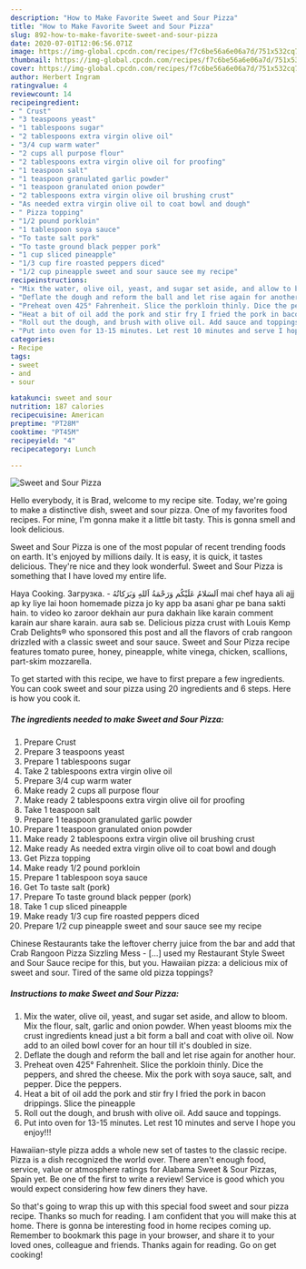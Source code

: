 ```yaml
---
description: "How to Make Favorite Sweet and Sour Pizza"
title: "How to Make Favorite Sweet and Sour Pizza"
slug: 892-how-to-make-favorite-sweet-and-sour-pizza
date: 2020-07-01T12:06:56.071Z
image: https://img-global.cpcdn.com/recipes/f7c6be56a6e06a7d/751x532cq70/sweet-and-sour-pizza-recipe-main-photo.jpg
thumbnail: https://img-global.cpcdn.com/recipes/f7c6be56a6e06a7d/751x532cq70/sweet-and-sour-pizza-recipe-main-photo.jpg
cover: https://img-global.cpcdn.com/recipes/f7c6be56a6e06a7d/751x532cq70/sweet-and-sour-pizza-recipe-main-photo.jpg
author: Herbert Ingram
ratingvalue: 4
reviewcount: 14
recipeingredient:
- " Crust"
- "3 teaspoons yeast"
- "1 tablespoons sugar"
- "2 tablespoons extra virgin olive oil"
- "3/4 cup warm water"
- "2 cups all purpose flour"
- "2 tablespoons extra virgin olive oil for proofing"
- "1 teaspoon salt"
- "1 teaspoon granulated garlic powder"
- "1 teaspoon granulated onion powder"
- "2 tablespoons extra virgin olive oil brushing crust"
- "As needed extra virgin olive oil to coat bowl and dough"
- " Pizza topping"
- "1/2 pound porkloin"
- "1 tablespoon soya sauce"
- "To taste salt pork"
- "To taste ground black pepper pork"
- "1 cup sliced pineapple"
- "1/3 cup fire roasted peppers diced"
- "1/2 cup pineapple sweet and sour sauce see my recipe"
recipeinstructions:
- "Mix the water, olive oil, yeast, and sugar set aside, and allow to bloom. Mix the flour, salt, garlic and onion powder. When yeast blooms mix the crust ingredients knead just a bit form a ball and coat with olive oil. Now add to an oiled bowl cover for an hour till it&#39;s doubled in size."
- "Deflate the dough and reform the ball and let rise again for another hour."
- "Preheat oven 425° Fahrenheit. Slice the porkloin thinly. Dice the peppers, and shred the cheese. Mix the pork with soya sauce, salt, and pepper. Dice the peppers."
- "Heat a bit of oil add the pork and stir fry I fried the pork in bacon drippings. Slice the pineapple"
- "Roll out the dough, and brush with olive oil. Add sauce and toppings."
- "Put into oven for 13-15 minutes. Let rest 10 minutes and serve I hope you enjoy!!!"
categories:
- Recipe
tags:
- sweet
- and
- sour

katakunci: sweet and sour 
nutrition: 187 calories
recipecuisine: American
preptime: "PT28M"
cooktime: "PT45M"
recipeyield: "4"
recipecategory: Lunch

---
```



![Sweet and Sour Pizza](https://img-global.cpcdn.com/recipes/f7c6be56a6e06a7d/751x532cq70/sweet-and-sour-pizza-recipe-main-photo.jpg)

Hello everybody, it is Brad, welcome to my recipe site. Today, we're going to make a distinctive dish, sweet and sour pizza. One of my favorites food recipes. For mine, I'm gonna make it a little bit tasty. This is gonna smell and look delicious.

Sweet and Sour Pizza is one of the most popular of recent trending foods on earth. It's enjoyed by millions daily. It is easy, it is quick, it tastes delicious. They're nice and they look wonderful. Sweet and Sour Pizza is something that I have loved my entire life.

Haya Cooking. Загрузка. - اَلسَلامُ عَلَيْكُم وَرَحْمَةُ اَللهِ وَبَرَكاتُهُ‎ mai chef haya ali ajj ap ky liye lai hoon homemade pizza jo ky app ba asani ghar pe bana sakti hain. to video ko zaroor dekhain aur pura dakhain like karain comment karain aur share karain. aura sab se. Delicious pizza crust with Louis Kemp Crab Delights® who sponsored this post and all the flavors of crab rangoon drizzled with a classic sweet and sour sauce. Sweet and Sour Pizza recipe features tomato puree, honey, pineapple, white vinega, chicken, scallions, part-skim mozzarella.


To get started with this recipe, we have to first prepare a few ingredients. You can cook sweet and sour pizza using 20 ingredients and 6 steps. Here is how you cook it.

<!--inarticleads1-->

##### The ingredients needed to make Sweet and Sour Pizza:

1. Prepare  Crust
1. Prepare 3 teaspoons yeast
1. Prepare 1 tablespoons sugar
1. Take 2 tablespoons extra virgin olive oil
1. Prepare 3/4 cup warm water
1. Make ready 2 cups all purpose flour
1. Make ready 2 tablespoons extra virgin olive oil for proofing
1. Take 1 teaspoon salt
1. Prepare 1 teaspoon granulated garlic powder
1. Prepare 1 teaspoon granulated onion powder
1. Make ready 2 tablespoons extra virgin olive oil brushing crust
1. Make ready As needed extra virgin olive oil to coat bowl and dough
1. Get  Pizza topping
1. Make ready 1/2 pound porkloin
1. Prepare 1 tablespoon soya sauce
1. Get To taste salt (pork)
1. Prepare To taste ground black pepper (pork)
1. Take 1 cup sliced pineapple
1. Make ready 1/3 cup fire roasted peppers diced
1. Prepare 1/2 cup pineapple sweet and sour sauce see my recipe


Chinese Restaurants take the leftover cherry juice from the bar and add that Crab Rangoon Pizza Sizzling Mess - […] used my Restaurant Style Sweet and Sour Sauce recipe for this, but you. Hawaiian pizza: a delicious mix of sweet and sour. Tired of the same old pizza toppings? 

<!--inarticleads2-->

##### Instructions to make Sweet and Sour Pizza:

1. Mix the water, olive oil, yeast, and sugar set aside, and allow to bloom. Mix the flour, salt, garlic and onion powder. When yeast blooms mix the crust ingredients knead just a bit form a ball and coat with olive oil. Now add to an oiled bowl cover for an hour till it&#39;s doubled in size.
1. Deflate the dough and reform the ball and let rise again for another hour.
1. Preheat oven 425° Fahrenheit. Slice the porkloin thinly. Dice the peppers, and shred the cheese. Mix the pork with soya sauce, salt, and pepper. Dice the peppers.
1. Heat a bit of oil add the pork and stir fry I fried the pork in bacon drippings. Slice the pineapple
1. Roll out the dough, and brush with olive oil. Add sauce and toppings.
1. Put into oven for 13-15 minutes. Let rest 10 minutes and serve I hope you enjoy!!!


Hawaiian-style pizza adds a whole new set of tastes to the classic recipe. Pizza is a dish recognized the world over. There aren&#39;t enough food, service, value or atmosphere ratings for Alabama Sweet &amp; Sour Pizzas, Spain yet. Be one of the first to write a review! Service is good which you would expect considering how few diners they have. 

So that's going to wrap this up with this special food sweet and sour pizza recipe. Thanks so much for reading. I am confident that you will make this at home. There is gonna be interesting food in home recipes coming up. Remember to bookmark this page in your browser, and share it to your loved ones, colleague and friends. Thanks again for reading. Go on get cooking!
